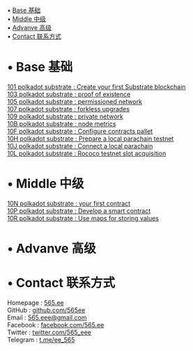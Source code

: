 • [Base 基础](#index1)  
• [Middle 中级](#index2)  
• [Advanve 高级](#index3)  
• [Contact 联系方式](#index99)  

# <span id='index1'>• Base 基础</span>  
[101 polkadot substrate : Create your first Substrate blockchain](https://github.com/565ee/Substrate_EN/blob/main/101%20polkadot%20substrate%20:%20Create%20your%20first%20Substrate%20blockchain.md)   
[103 polkadot substrate : proof of existence](https://github.com/565ee/Substrate_EN/blob/main/103%20polkadot%20substrate%20:%20proof%20of%20existence.md)  
[105 polkadot substrate : permissioned network](https://github.com/565ee/Substrate_EN/blob/main/105%20polkadot%20substrate%20:%20permissioned%20network.md)  
[107 polkadot substrate : forkless upgrades](https://github.com/565ee/Substrate_EN/blob/main/107%20polkadot%20substrate%20:%20forkless%20upgrades.md)  
[109 polkadot substrate : private network](https://github.com/565ee/Substrate_EN/blob/main/109%20polkadot%20substrate%20:%20private%20network.md)   
[10B polkadot substrate : node metrics](https://github.com/565ee/Substrate_EN/blob/main/10B%20polkadot%20substrate%20:%20node%20metrics.md)   
[10F polkadot substrate : Configure contracts pallet](https://github.com/565ee/Substrate_EN/blob/main/10F%20polkadot%20substrate%20:%20Configure%20contracts%20pallet.md)   
[10H polkadot substrate : Prepare a local parachain testnet](https://github.com/565ee/Substrate_EN/blob/main/10H%20polkadot%20substrate%20:%20Prepare%20a%20local%20parachain%20testnet.md)   
[10J polkadot substrate : Connect a local parachain](https://github.com/565ee/Substrate_EN/blob/main/10J%20polkadot%20substrate%20:%20Connect%20a%20local%20parachain.md)   
[10L polkadot substrate : Rococo testnet slot acquisition](https://github.com/565ee/Substrate_EN/edit/main/10L%20polkadot%20substrate%20:%20Rococo%20testnet%20slot%20acquisition.md)   

# <span id='index2'>• Middle 中级</span>  
[10N polkadot substrate : your first contract](https://github.com/565ee/Substrate_EN/blob/main/10N%20polkadot%20substrate%20:%20your%20first%20contract.md)   
[10P polkadot substrate : Develop a smart contract](https://github.com/565ee/Substrate_EN/blob/main/10P%20polkadot%20substrate%20:%20Develop%20a%20smart%20contract.md)   
[10R polkadot substrate : Use maps for storing values](https://github.com/565ee/Substrate_EN/blob/main/10R%20polkadot%20substrate%20:%20Use%20maps%20for%20storing%20values.md)   

# <span id='index3'>• Advanve 高级</span>  

# <span id='index99'>• Contact 联系方式</span>  
Homepage   : [565.ee](https://565.ee)  
GitHub     : [github.com/565ee](https://github.com/565ee)  
Email      : 565.eee@gmail.com  
Facebook   : [facebook.com/565.ee](https://facebook.com/565.ee)  
Twitter    : [twitter.com/565_eee](https://twitter.com/565_eee)  
Telegram   : [t.me/ee_565](https://t.me/ee_565) 
